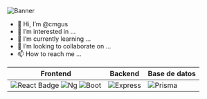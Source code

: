 ![Banner](https://github.com/cmgus/cmgus/assets/46165181/ebc90ea8-86d6-4f1d-acfa-970e6f69c416)
- 👋 Hi, I’m @cmgus
- 👀 I’m interested in ...
- 🌱 I’m currently learning ...
- 💞️ I’m looking to collaborate on ...
- 📫 How to reach me ...

| Frontend | Backend | Base de datos |
|:--------:|:-------:|:--------------|
|![React Badge](https://img.shields.io/badge/React-20232A?style=for-the-badge&logo=react&logoColor=61DAFB) ![Ng](https://img.shields.io/badge/Angular-DD0031?style=for-the-badge&logo=angular&logoColor=white) ![Boot](https://img.shields.io/badge/Bootstrap-563D7C?style=for-the-badge&logo=bootstrap&logoColor=white) | ![Express](https://img.shields.io/badge/Express.js-404D59?style=for-the-badge) | ![Prisma](https://img.shields.io/badge/Prisma-3982CE?style=for-the-badge&logo=Prisma&logoColor=white)|
